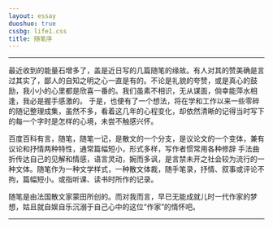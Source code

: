 ```yaml
---
layout: essay
duoshuo: true
cssbg: life1.css
title: 随笔序
---
```


----------
最近收到的能量石增多了，盖是近日写的几篇随笔的缘故。有人对其的赞美确是言过其实了，鄙人的自知之明之心一直是有的。不论是礼貌的夸赞，或是真心的鼓励，我小小的心里都是欣喜一番的。我们虽素不相识，无从谋面，倘幸能萍水相逢，我必是握手感激的。
于是，也便有了一个想法，将在学和工作以来一些零碎的随记整理成集，虽然不多，看着这几年的心程变化，却依然清晰的记得当时写下的每一个字时是怎样的心境，未尝不触感兴怀。

百度百科有言，随笔，随笔一记，是散文的一个分支，是议论文的一个变体，兼有议论和抒情两种特性，通常篇幅短小，形式多样，写作者惯常用各种修辞
手法曲折传达自己的见解和情感，语言灵动，婉而多讽，是言禁未开之社会较为流行的一种文体。随笔作为一种文学样式，一种散文体裁，随手笔录，抒情、叙事或评论不拘，篇幅短小。或指听课、读书时所作的记录。

随笔是由法国散文家蒙田所创的。而对我而言，早已无能成就儿时一代作家的梦想，姑且就自娱自乐沉溺于自己心中的这位“作家”的情怀吧。

---------


